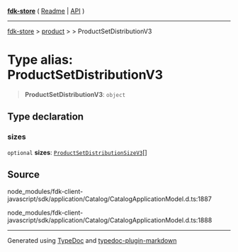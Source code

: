 [**fdk-store**](../../../README.md) ( [Readme](../../../README.md) \| [API](../../../API.md) )

---

[fdk-store](../../../API.md) > [product](../../README.md) > [<internal>](../README.md) > ProductSetDistributionV3

# Type alias: ProductSetDistributionV3

> **ProductSetDistributionV3**: `object`

## Type declaration

### sizes

`optional` **sizes**: [`ProductSetDistributionSizeV3`](type-alias.ProductSetDistributionSizeV3.md)[]

## Source

node_modules/fdk-client-javascript/sdk/application/Catalog/CatalogApplicationModel.d.ts:1887

node_modules/fdk-client-javascript/sdk/application/Catalog/CatalogApplicationModel.d.ts:1888

---

Generated using [TypeDoc](https://typedoc.org/) and [typedoc-plugin-markdown](https://www.npmjs.com/package/typedoc-plugin-markdown)
